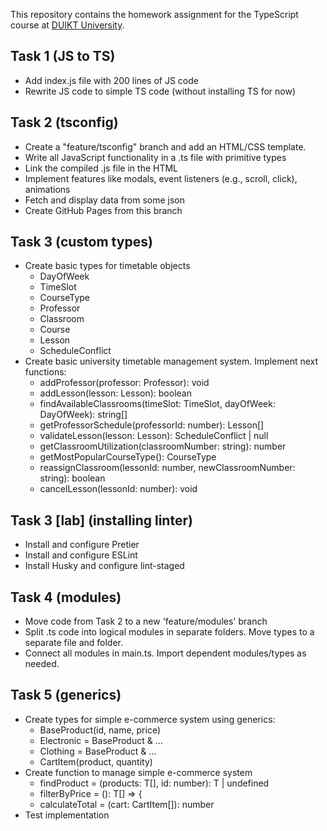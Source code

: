 This repository contains the homework assignment for the TypeScript course at [DUIKT University](https://duikt.edu.ua/en/).

## Task 1 (JS to TS)

- Add index.js file with 200 lines of JS code
- Rewrite JS code to simple TS code (without installing TS for now)

## Task 2 (tsconfig)

- Create a "feature/tsconfig" branch and add an HTML/CSS template.
- Write all JavaScript functionality in a .ts file with primitive types
- Link the compiled .js file in the HTML
- Implement features like modals, event listeners (e.g., scroll, click), animations
- Fetch and display data from some json
- Create GitHub Pages from this branch

## Task 3 (custom types)

- Create basic types for timetable objects
  - DayOfWeek
  - TimeSlot
  - CourseType
  - Professor
  - Classroom
  - Course
  - Lesson
  - ScheduleConflict
- Create basic university timetable management system. Implement next functions:
  - addProfessor(professor: Professor): void
  - addLesson(lesson: Lesson): boolean
  - findAvailableClassrooms(timeSlot: TimeSlot, dayOfWeek: DayOfWeek): string[]
  - getProfessorSchedule(professorId: number): Lesson[]
  - validateLesson(lesson: Lesson): ScheduleConflict | null
  - getClassroomUtilization(classroomNumber: string): number
  - getMostPopularCourseType(): CourseType
  - reassignClassroom(lessonId: number, newClassroomNumber: string): boolean
  - cancelLesson(lessonId: number): void

## Task 3 [lab] (installing linter)

- Install and configure Pretier
- Install and configure ESLint
- Install Husky and configure lint-staged

## Task 4 (modules)

- Move code from Task 2 to a new 'feature/modules' branch
- Split .ts code into logical modules in separate folders. Move types to a separate file and folder.
- Connect all modules in main.ts. Import dependent modules/types as needed.

## Task 5 (generics)

- Create types for simple e-commerce system using generics:
  - BaseProduct(id, name, price)
  - Electronic = BaseProduct & ...
  - Clothing = BaseProduct & ...
  - CartItem<T>(product, quantity)
- Create function to manage simple e-commerce system
  - findProduct = <T extends BaseProduct>(products: T[], id: number): T | undefined
  - filterByPrice = <T extends BaseProduct>(): T[] => {
  - calculateTotal = <T extends BaseProduct>(cart: CartItem<T>[]): number
- Test implementation
